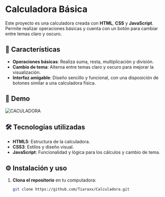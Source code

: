 # Calculadora Básica

Este proyecto es una calculadora creada con **HTML**, **CSS** y **JavaScript**. Permite realizar operaciones básicas y cuenta con un botón para cambiar entre temas claro y oscuro.

## 🚀 Características

- **Operaciones básicas**: Realiza suma, resta, multiplicación y división.
- **Cambio de tema**: Alterna entre temas claro y oscuro para mejorar la visualización.
- **Interfaz amigable**: Diseño sencillo y funcional, con una disposición de botones similar a una calculadora física.

## 🎨 Demo

![CACULADORA](https://github.com/user-attachments/assets/97e917c8-8663-4abc-858c-7097b330580f) 



## 🛠️ Tecnologías utilizadas

- **HTML5**: Estructura de la calculadora.
- **CSS3**: Estilos y diseño visual.
- **JavaScript**: Funcionalidad y lógica para los cálculos y cambio de tema.

## ⚙️ Instalación y uso

1. **Clona el repositorio** en tu computadora:
   ```bash
   git clone https://github.com/Tiaraxx/Calculadora.git

